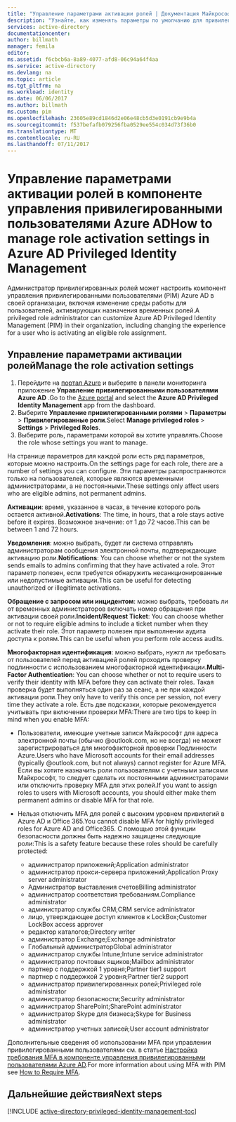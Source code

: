 ```yaml
---
title: "Управление параметрами активации ролей | Документация Майкрософт"
description: "Узнайте, как изменять параметры по умолчанию для привилегированных пользователей с помощью расширения для управления привилегированными пользователями Azure Active Directory."
services: active-directory
documentationcenter: 
author: billmath
manager: femila
editor: 
ms.assetid: f6cbcb6a-8a89-4077-afd8-06c94a64f4aa
ms.service: active-directory
ms.devlang: na
ms.topic: article
ms.tgt_pltfrm: na
ms.workload: identity
ms.date: 06/06/2017
ms.author: billmath
ms.custom: pim
ms.openlocfilehash: 23605e89cd1846d2e06e48cb5d3e0191cb9e9b4a
ms.sourcegitcommit: f537befafb079256fba0529ee554c034d73f36b0
ms.translationtype: MT
ms.contentlocale: ru-RU
ms.lasthandoff: 07/11/2017
---
```

# <a name="how-to-manage-role-activation-settings-in-azure-ad-privileged-identity-management"></a><span data-ttu-id="7649b-103">Управление параметрами активации ролей в компоненте управления привилегированными пользователями Azure AD</span><span class="sxs-lookup"><span data-stu-id="7649b-103">How to manage role activation settings in Azure AD Privileged Identity Management</span></span>
<span data-ttu-id="7649b-104">Администратор привилегированных ролей может настроить компонент управления привилегированными пользователями (PIM) Azure AD в своей организации, включая изменение среды работы для пользователей, активирующих назначения временных ролей.</span><span class="sxs-lookup"><span data-stu-id="7649b-104">A privileged role administrator can customize Azure AD Privileged Identity Management (PIM) in their organization, including changing the experience for a user who is activating an eligible role assignment.</span></span>

## <a name="manage-the-role-activation-settings"></a><span data-ttu-id="7649b-105">Управление параметрами активации ролей</span><span class="sxs-lookup"><span data-stu-id="7649b-105">Manage the role activation settings</span></span>
1. <span data-ttu-id="7649b-106">Перейдите на [портал Azure](https://portal.azure.com) и выберите в панели мониторинга приложение **Управление привилегированными пользователями Azure AD** .</span><span class="sxs-lookup"><span data-stu-id="7649b-106">Go to the [Azure portal](https://portal.azure.com) and select the **Azure AD Privileged Identity Management** app from the dashboard.</span></span>
2. <span data-ttu-id="7649b-107">Выберите **Управление привилегированными ролями** > **Параметры**  > **Привилегированные роли**.</span><span class="sxs-lookup"><span data-stu-id="7649b-107">Select **Manage privileged roles** > **Settings** > **Privileged Roles**.</span></span>
3. <span data-ttu-id="7649b-108">Выберите роль, параметрами которой вы хотите управлять.</span><span class="sxs-lookup"><span data-stu-id="7649b-108">Choose the role whose settings you want to manage.</span></span>

<span data-ttu-id="7649b-109">На странице параметров для каждой роли есть ряд параметров, которые можно настроить.</span><span class="sxs-lookup"><span data-stu-id="7649b-109">On the settings page for each role, there are a number of settings you can configure.</span></span> <span data-ttu-id="7649b-110">Эти параметры распространяются только на пользователей, которые являются временными администраторами, а не постоянными.</span><span class="sxs-lookup"><span data-stu-id="7649b-110">These settings only affect users who are eligible admins, not permanent admins.</span></span>

<span data-ttu-id="7649b-111">**Активации**: время, указанное в часах, в течение которого роль остается активной.</span><span class="sxs-lookup"><span data-stu-id="7649b-111">**Activations**: The time, in hours, that a role stays active before it expires.</span></span> <span data-ttu-id="7649b-112">Возможное значение: от 1 до 72 часов.</span><span class="sxs-lookup"><span data-stu-id="7649b-112">This can be between 1 and 72 hours.</span></span>

<span data-ttu-id="7649b-113">**Уведомления**: можно выбрать, будет ли система отправлять администраторам сообщения электронной почты, подтверждающие активацию роли.</span><span class="sxs-lookup"><span data-stu-id="7649b-113">**Notifications**: You can choose whether or not the system sends emails to admins confirming that they have activated a role.</span></span> <span data-ttu-id="7649b-114">Этот параметр полезен, если требуется обнаружить несанкционированные или недопустимые активации.</span><span class="sxs-lookup"><span data-stu-id="7649b-114">This can be useful for detecting unauthorized or illegitimate activations.</span></span>

<span data-ttu-id="7649b-115">**Обращение с запросом или инцидентом**: можно выбрать, требовать ли от временных администраторов включать номер обращения при активации своей роли.</span><span class="sxs-lookup"><span data-stu-id="7649b-115">**Incident/Request Ticket**: You can choose whether or not to require eligible admins to include a ticket number when they activate their role.</span></span> <span data-ttu-id="7649b-116">Этот параметр полезен при выполнении аудита доступа к ролям.</span><span class="sxs-lookup"><span data-stu-id="7649b-116">This can be useful when you perform role access audits.</span></span>

<span data-ttu-id="7649b-117">**Многофакторная идентификация**: можно выбрать, нужгл ли требовать от пользователей перед активацией ролей проходить проверку подлинности с использованием многофакторной идентификации.</span><span class="sxs-lookup"><span data-stu-id="7649b-117">**Multi-Factor Authentication**: You can choose whether or not to require users to verify their identity with MFA before they can activate their roles.</span></span> <span data-ttu-id="7649b-118">Такая проверка будет выполняться один раз за сеанс, а не при каждой активации роли.</span><span class="sxs-lookup"><span data-stu-id="7649b-118">They only have to verify this once per session, not every time they activate a role.</span></span> <span data-ttu-id="7649b-119">Есть две подсказки, которые рекомендуется учитывать при включении проверки MFA:</span><span class="sxs-lookup"><span data-stu-id="7649b-119">There are two tips to keep in mind when you enable MFA:</span></span>

* <span data-ttu-id="7649b-120">Пользователи, имеющие учетные записи Майкрософт для адреса электронной почты (обычно @outlook.com, но не всегда) не может зарегистрироваться для многофакторной проверки Подлинности Azure.</span><span class="sxs-lookup"><span data-stu-id="7649b-120">Users who have Microsoft accounts for their email addresses (typically @outlook.com, but not always) cannot register for Azure MFA.</span></span> <span data-ttu-id="7649b-121">Если вы хотите назначить роли пользователям с учетными записями Майкрософт, то следует сделать их постоянными администраторами или отключить проверку MFA для этих ролей.</span><span class="sxs-lookup"><span data-stu-id="7649b-121">If you want to assign roles to users with Microsoft accounts, you should either make them permanent admins or disable MFA for that role.</span></span>
* <span data-ttu-id="7649b-122">Нельзя отключить MFA для ролей с высоким уровнем привилегий в Azure AD и Office 365.</span><span class="sxs-lookup"><span data-stu-id="7649b-122">You cannot disable MFA for highly privileged roles for Azure AD and Office365.</span></span> <span data-ttu-id="7649b-123">С помощью этой функции безопасности должны быть надежно защищены следующие роли:</span><span class="sxs-lookup"><span data-stu-id="7649b-123">This is a safety feature because these roles should be carefully protected:</span></span>  
  
  * <span data-ttu-id="7649b-124">администратор приложений;</span><span class="sxs-lookup"><span data-stu-id="7649b-124">Application administrator</span></span>
  * <span data-ttu-id="7649b-125">администратор прокси-сервера приложений;</span><span class="sxs-lookup"><span data-stu-id="7649b-125">Application Proxy server administrator</span></span>
  * <span data-ttu-id="7649b-126">Администратор выставления счетов</span><span class="sxs-lookup"><span data-stu-id="7649b-126">Billing administrator</span></span>  
  * <span data-ttu-id="7649b-127">администратор соответствия требованиям.</span><span class="sxs-lookup"><span data-stu-id="7649b-127">Compliance administrator</span></span>  
  * <span data-ttu-id="7649b-128">администратор службы CRM;</span><span class="sxs-lookup"><span data-stu-id="7649b-128">CRM service administrator</span></span>
  * <span data-ttu-id="7649b-129">лицо, утверждающее доступ клиентов к LockBox;</span><span class="sxs-lookup"><span data-stu-id="7649b-129">Customer LockBox access approver</span></span>
  * <span data-ttu-id="7649b-130">редактор каталогов;</span><span class="sxs-lookup"><span data-stu-id="7649b-130">Directory writer</span></span>  
  * <span data-ttu-id="7649b-131">администратор Exchange;</span><span class="sxs-lookup"><span data-stu-id="7649b-131">Exchange administrator</span></span>  
  * <span data-ttu-id="7649b-132">Глобальный администратор</span><span class="sxs-lookup"><span data-stu-id="7649b-132">Global administrator</span></span>
  * <span data-ttu-id="7649b-133">администратор службы Intune;</span><span class="sxs-lookup"><span data-stu-id="7649b-133">Intune service administrator</span></span>
  * <span data-ttu-id="7649b-134">администратор почтовых ящиков;</span><span class="sxs-lookup"><span data-stu-id="7649b-134">Mailbox administrator</span></span>  
  * <span data-ttu-id="7649b-135">партнер с поддержкой 1 уровня;</span><span class="sxs-lookup"><span data-stu-id="7649b-135">Partner tier1 support</span></span>  
  * <span data-ttu-id="7649b-136">партнер с поддержкой 2 уровня;</span><span class="sxs-lookup"><span data-stu-id="7649b-136">Partner tier2 support</span></span>  
  * <span data-ttu-id="7649b-137">администратор привилегированных ролей;</span><span class="sxs-lookup"><span data-stu-id="7649b-137">Privileged role administrator</span></span>   
  * <span data-ttu-id="7649b-138">администратор безопасности;</span><span class="sxs-lookup"><span data-stu-id="7649b-138">Security administrator</span></span>  
  * <span data-ttu-id="7649b-139">администратор SharePoint;</span><span class="sxs-lookup"><span data-stu-id="7649b-139">SharePoint administrator</span></span>  
  * <span data-ttu-id="7649b-140">администратор Skype для бизнеса;</span><span class="sxs-lookup"><span data-stu-id="7649b-140">Skype for Business administrator</span></span>  
  * <span data-ttu-id="7649b-141">администратор учетных записей;</span><span class="sxs-lookup"><span data-stu-id="7649b-141">User account administrator</span></span>  

<span data-ttu-id="7649b-142">Дополнительные сведения об использовании MFA при управлении привилегированными пользователями см. в статье [Настройка требования MFA в компоненте управления привилегированными пользователями Azure AD](active-directory-privileged-identity-management-how-to-require-mfa.md).</span><span class="sxs-lookup"><span data-stu-id="7649b-142">For more information about using MFA with PIM see [How to Require MFA](active-directory-privileged-identity-management-how-to-require-mfa.md).</span></span>

<!--PLACEHOLDER: Need an explanation of what the temporary Global Administrator setting is for.-->

<!--Every topic should have next steps and links to the next logical set of content to keep the customer engaged-->
## <a name="next-steps"></a><span data-ttu-id="7649b-143">Дальнейшие действия</span><span class="sxs-lookup"><span data-stu-id="7649b-143">Next steps</span></span>
[!INCLUDE [active-directory-privileged-identity-management-toc](../../includes/active-directory-privileged-identity-management-toc.md)]

